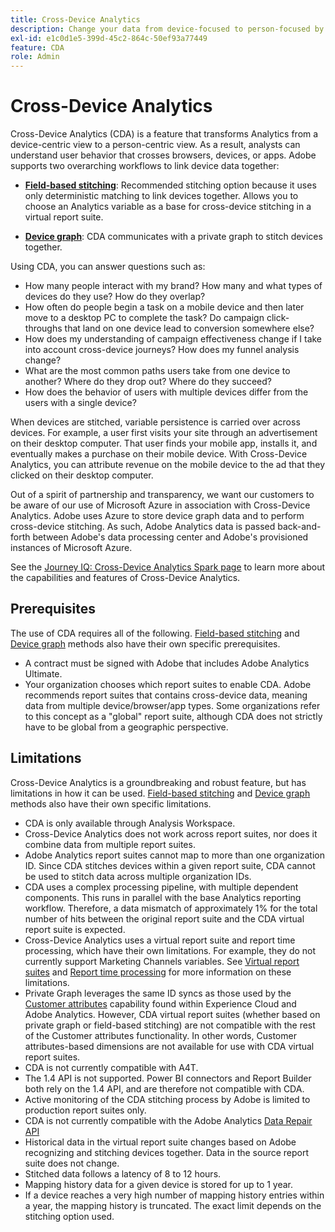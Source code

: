 ```yaml
---
title: Cross-Device Analytics
description: Change your data from device-focused to person-focused by stitching device data together.
exl-id: e1c0d1e5-399d-45c2-864c-50ef93a77449
feature: CDA
role: Admin
---
```

# Cross-Device Analytics

Cross-Device Analytics (CDA) is a feature that transforms Analytics from a device-centric view to a person-centric view. As a result, analysts can understand user behavior that crosses browsers, devices, or apps. Adobe supports two overarching workflows to link device data together:

* [**Field-based stitching**](field-based-stitching.md): Recommended stitching option because it uses only deterministic matching to link devices together.
Allows you to choose an Analytics variable as a base for cross-device stitching in a virtual report suite.

* [**Device graph**](device-graph.md): CDA communicates with a private graph to stitch devices together.

Using CDA, you can answer questions such as:

* How many people interact with my brand? How many and what types of devices do they use? How do they overlap?
* How often do people begin a task on a mobile device and then later move to a desktop PC to complete the task? Do campaign click-throughs that land on one device lead to conversion somewhere else?
* How does my understanding of campaign effectiveness change if I take into account cross-device journeys? How does my funnel analysis change?
* What are the most common paths users take from one device to another? Where do they drop out? Where do they succeed?
* How does the behavior of users with multiple devices differ from the users with a single device?

When devices are stitched, variable persistence is carried over across devices. For example, a user first visits your site through an advertisement on their desktop computer. That user finds your mobile app, installs it, and eventually makes a purchase on their mobile device. With Cross-Device Analytics, you can attribute revenue on the mobile device to the ad that they clicked on their desktop computer.

Out of a spirit of partnership and transparency, we want our customers to be aware of our use of Microsoft Azure in association with Cross-Device Analytics. Adobe uses Azure to store device graph data and to perform cross-device stitching. As such, Adobe Analytics data is passed back-and-forth between Adobe's data processing center and Adobe's provisioned instances of Microsoft Azure.

See the [Journey IQ: Cross-Device Analytics Spark page](https://adobe.ly/aacda) to learn more about the capabilities and features of Cross-Device Analytics.

## Prerequisites

The use of CDA requires all of the following. [Field-based stitching](field-based-stitching.md) and [Device graph](device-graph.md) methods also have their own specific prerequisites.

* A contract must be signed with Adobe that includes Adobe Analytics Ultimate.
* Your organization chooses which report suites to enable CDA. Adobe recommends report suites that contains cross-device data, meaning data from multiple device/browser/app types. Some organizations refer to this concept as a "global" report suite, although CDA does not strictly have to be global from a geographic perspective. 

## Limitations

Cross-Device Analytics is a groundbreaking and robust feature, but has limitations in how it can be used. [Field-based stitching](field-based-stitching.md) and [Device graph](device-graph.md) methods also have their own specific limitations.

* CDA is only available through Analysis Workspace.
* Cross-Device Analytics does not work across report suites, nor does it combine data from multiple report suites.
* Adobe Analytics report suites cannot map to more than one organization ID. Since CDA stitches devices within a given report suite, CDA cannot be used to stitch data across multiple organization IDs.
* CDA uses a complex processing pipeline, with multiple dependent components. This runs in parallel with the base Analytics reporting workflow. Therefore, a data mismatch of approximately 1% for the total number of hits between the original report suite and the CDA virtual report suite is expected.
* Cross-Device Analytics uses a virtual report suite and report time processing, which have their own limitations. For example, they do not currently support Marketing Channels variables. See [Virtual report suites](https://experienceleague.adobe.com/docs/analytics/components/virtual-report-suites/vrs-about.html) and [Report time processing](https://experienceleague.adobe.com/docs/analytics/components/virtual-report-suites/vrs-report-time-processing.html#report-time-processing-limitations) for more information on these limitations.
* Private Graph leverages the same ID syncs as those used by the [Customer attributes](https://experienceleague.adobe.com/docs/core-services/interface/customer-attributes/attributes.html#customer-attributes) capability found within Experience Cloud and Adobe Analytics. However, CDA virtual report suites (whether based on private graph or field-based stitching) are not compatible with the rest of the Customer attributes functionality. In other words, Customer attributes-based dimensions are not available for use with CDA virtual report suites.
* CDA is not currently compatible with A4T.
* The 1.4 API is not supported. Power BI connectors and Report Builder both rely on the 1.4 API, and are therefore not compatible with CDA.
* Active monitoring of the CDA stitching process by Adobe is limited to production report suites only.
* CDA is not currently compatible with the Adobe Analytics [Data Repair API](https://www.adobe.io/apis/experiencecloud/analytics/docs.html#!AdobeDocs/analytics-2.0-apis/master/data-repair.md)
* Historical data in the virtual report suite changes based on Adobe recognizing and stitching devices together. Data in the source report suite does not change.
* Stitched data follows a latency of 8 to 12 hours.
* Mapping history data for a given device is stored for up to 1 year.
* If a device reaches a very high number of mapping history entries within a year, the mapping history is truncated. The exact limit depends on the stitching option used.
